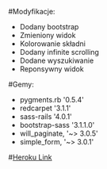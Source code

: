 #Modyfikacje:

* Dodany bootstrap
* Zmieniony widok
* Kolorowanie składni
* Dodany infinite scrolling
* Dodane wyszukiwanie
* Reponsywny widok

#Gemy:
* pygments.rb '0.5.4'
* redcarpet '3.1.1'
* sass-rails '4.0.1'
* bootstrap-sass '3.1.1.0'
* will_paginate, '~> 3.0.5'
* simple_form, '~> 3.0.1'

#[Heroku Link](https://just-some-gists.herokuapp.com)